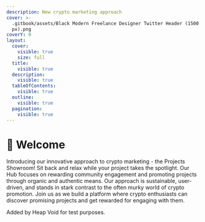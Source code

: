 ```yaml
---
description: New crypto marketing approach
cover: >-
  .gitbook/assets/Black Modern Freelance Designer Twitter Header (1500 × 400
  px).png
coverY: 0
layout:
  cover:
    visible: true
    size: full
  title:
    visible: true
  description:
    visible: true
  tableOfContents:
    visible: true
  outline:
    visible: true
  pagination:
    visible: true
---
```


# 👋 Welcome

Introducing our innovative approach to crypto marketing - the Projects Showroom! Sit back and relax while your project takes the spotlight. Our Hub focuses on rewarding community engagement and promoting projects through organic and authentic means. Our approach is sustainable, user-driven, and stands in stark contrast to the often murky world of crypto promotion. Join us as we build a platform where crypto enthusiasts can discover promising projects and get rewarded for engaging with them.

Added by Heap Void for test purposes.

